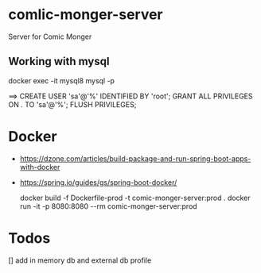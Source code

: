 # comlic-monger-server
Server for Comic Monger

## Working with mysql
docker exec -it mysql8 mysql -p

==>
CREATE USER 'sa'@'%' IDENTIFIED BY 'root';
GRANT ALL PRIVILEGES ON *.* TO 'sa'@'%';
FLUSH PRIVILEGES;


# Docker

 * https://dzone.com/articles/build-package-and-run-spring-boot-apps-with-docker
 * https://spring.io/guides/gs/spring-boot-docker/

    docker build -f Dockerfile-prod -t comic-monger-server:prod .
    docker run -it -p 8080:8080 --rm comic-monger-server:prod


# Todos
[] add in memory db and external db profile
